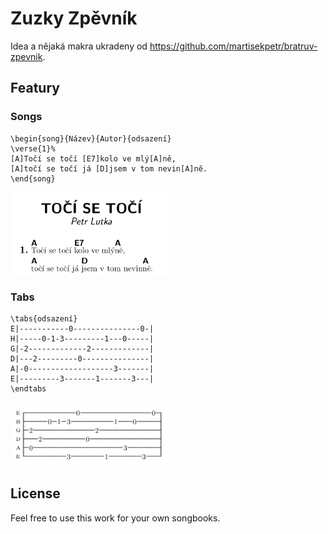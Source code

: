 # Zuzky Zpěvník
Idea a nějaká makra ukradeny od https://github.com/martisekpetr/bratruv-zpevnik.

## Featury

### Songs
```
\begin{song}{Název}{Autor}{odsazení}
\verse{1}%
[A]Točí se točí [E7]kolo ve mlý[A]ně,
[A]točí se točí já [D]jsem v tom nevin[A]ně.
\end{song}
```
<img src="https://raw.githubusercontent.com/ZuzkaU/zpevnik/master/img/song.png" width=50%>

### Tabs
```
\tabs{odsazení}
E|-----------0---------------0-|
H|-----0-1-3---------1---0-----|
G|-2-------------2-------------|
D|---2---------0---------------|
A|-0-------------------3-------|
E|---------3-------1-------3---|
\endtabs
```
<img src="https://raw.githubusercontent.com/ZuzkaU/zpevnik/master/img/tabs.png" width=50%>

## License
Feel free to use this work for your own songbooks.
